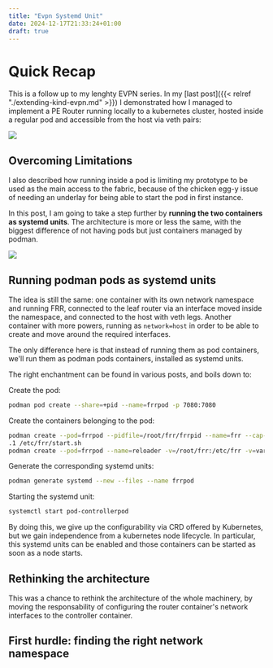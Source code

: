 ```yaml
---
title: "Evpn Systemd Unit"
date: 2024-12-17T21:33:24+01:00
draft: true
---
```


# Quick Recap

This is a follow up to my lenghty EVPN series. In my [last post]({{< relref "./extending-kind-evpn.md" >}}) I demonstrated how I managed to implement a PE Router running locally to a kubernetes cluster,
hosted inside a regular pod and accessible from the host via veth pairs:

![](/images/evpnkindpods/packetpath-pods.png)

## Overcoming Limitations

I also described how running inside a pod is limiting my prototype to be used as the main access to the fabric, because of the chicken egg-y issue of needing an underlay for being able to start the pod in first instance.

In this post, I am going to take a step further by **running the two containers as systemd units**. The architecture is more or less the same, with the biggest difference of not having pods but just containers managed by podman.

![](/images/podman-systemd-unit/routerkind-podmanunits.png)

## Running podman pods as systemd units

The idea is still the same: one container with its own network namespace and running FRR, connected to the leaf router via an interface moved inside the namespace, and connected to the host with veth legs.
Another container with more powers, running as `network=host` in order to be able to create and move around the required interfaces.

The only difference here is that instead of running them as pod containers, we'll run them as podman pods containers, installed as systemd units.

The right enchantment can be found in various posts, and boils down to:

Create the pod:

```bash
podman pod create --share=+pid --name=frrpod -p 7080:7080
```

Create the containers belonging to the pod:

```bash
podman create --pod=frrpod --pidfile=/root/frr/frrpid --name=frr --cap-add=CAP_NET_BIND_SERVICE,CAP_NET_ADMIN,CAP_NET_RAW,CAP_SYS_ADMIN -v=/root/frr:/etc/frr -v=varfrr:/var/run/frr:Z -t quay.io/frrouting/frr:10.0
.1 /etc/frr/start.sh
podman create --pod=frrpod --name=reloader -v=/root/frr:/etc/frr -v=varfrr:/var/run/frr:Z --entrypoint=/etc/frr/reloader.sh -t quay.io/frrouting/frr:10.0.1
```

Generate the corresponding systemd units:

```bash
podman generate systemd --new --files --name frrpod
```

Starting the systemd unit:

```bash
systemctl start pod-controllerpod
```

By doing this, we give up the configurability via CRD offered by Kubernetes, but we gain independence from a kubernetes node lifecycle. In particular, this systemd units can be enabled and those containers can be started as soon as a node starts.

## Rethinking the architecture

This was a chance to rethink the architecture of the whole machinery, by moving the responsability of configuring the router container's network interfaces to the controller container.

## First hurdle: finding the right network namespace

